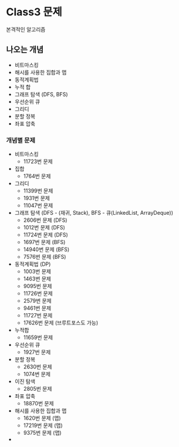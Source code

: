 # Class3 문제
본격적인 알고리즘

## 나오는 개념
- 비트마스킹
- 해시를 사용한 집합과 맵
- 동적계획법
- 누적 합
- 그래프 탐색 (DFS, BFS)
- 우선순위 큐
- 그리디
- 분할 정복
- 좌표 압축

### 개념별 문제
- 비트마스킹
  - 11723번 문제
- 집합
  - 1764번 문제
- 그리디
  - 11399번 문제
  - 1931번 문제
  - 11047번 문제
- 그래프 탐색 (DFS - (재귀, Stack), BFS - 큐(LinkedList, ArrayDeque))
  - 2606번 문제 (DFS)
  - 1012번 문제 (DFS)
  - 11724번 문제 (DFS)
  - 1697번 문제 (BFS)
  - 14940번 문제 (BFS)
  - 7576번 문제 (BFS)
- 동적계획법 (DP)
  - 1003번 문제
  - 1463번 문제
  - 9095번 문제
  - 11726번 문제
  - 2579번 문제
  - 9461번 문제
  - 11727번 문제
  - 17626번 문제 (브루트포스도 가능)
- 누적합
  - 11659번 문제
- 우선순위 큐
  - 1927번 문제
- 분할 정복
  - 2630번 문제
  - 1074번 문제
- 이진 탐색
  - 2805번 문제
- 좌표 압축
  - 18870번 문제
- 해시를 사용한 집합과 맵
  - 1620번 문제 (맵)
  - 17219번 문제 (맵)
  - 9375번 문제 (맵)
- 